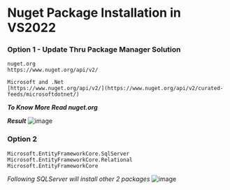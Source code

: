 # Nuget Package Installation in VS2022 #

### Option 1 - Update Thru Package Manager Solution ###

```
nuget.org
https://www.nuget.org/api/v2/
```
```
Microsoft and .Net
[https://www.nuget.org/api/v2/](https://www.nuget.org/api/v2/curated-feeds/microsoftdotnet/)
```

***To Know More Read nuget.org***

***Result***
![image](https://user-images.githubusercontent.com/111234771/199948055-1b638550-b86d-4d4c-b429-392d94eba713.png)


### Option 2 ###
```
Microsoft.EntityFrameworkCore.SqlServer
Microsoft.EntityFrameworkCore.Relational
Microsoft.EntityFrameworkCore
```
_Following SQLServer will install other 2 packages_
![image](https://user-images.githubusercontent.com/111234771/199964823-41c8a9ef-9696-4081-bdb0-1c389bbc2006.png)
